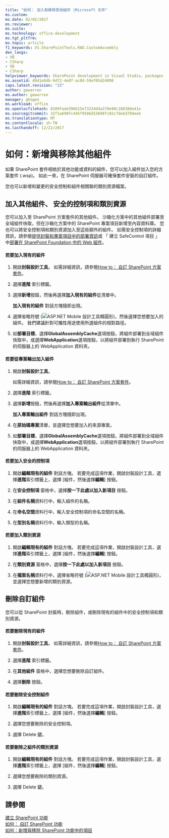 ```yaml
---
title: "如何： 加入和移除其他組件 |Microsoft 文件"
ms.custom: 
ms.date: 02/02/2017
ms.reviewer: 
ms.suite: 
ms.technology: office-development
ms.tgt_pltfrm: 
ms.topic: article
f1_keywords: VS.SharePointTools.RAD.CustomAssembly
dev_langs:
- VB
- CSharp
- VB
- CSharp
helpviewer_keywords: SharePoint development in Visual Studio, packages
ms.assetid: d9d1e8db-9df2-4e07-ac8d-59ef05d24090
caps.latest.revision: "22"
author: gewarren
ms.author: gewarren
manager: ghogen
ms.workload: office
ms.openlocfilehash: 8109fade596b15e73234dda378e90c188388e41e
ms.sourcegitcommit: 32f1a690fc445f9586d53698fc82c7debd784eeb
ms.translationtype: MT
ms.contentlocale: zh-TW
ms.lasthandoff: 12/22/2017
---
```

# <a name="how-to-add-and-remove-additional-assemblies"></a>如何：新增與移除其他組件
  如果 SharePoint 套件相依於其他功能或資料的組件，您可以加入組件加入您的方案套件 (.wsp)。 如此一來，在 SharePoint 伺服器可確保套件安裝的自訂組件。  
  
 您也可以新增和變更的安全控制和組件相關聯的類別資源檔案。  
  
## <a name="adding-additional-assemblies-safe-controls-and-class-resources"></a>加入其他組件、 安全的控制項和類別資源  
 您可以加入至 SharePoint 方案套件的其他組件。 沙箱化方案中的其他組件部署至全域組件快取，但在沙箱化方案中的 SharePoint 專案項目新增至內容資料庫。 您也可以將安全控制項和類別資源加入至這些額外的組件。 如需安全控制項的詳細資訊，請參閱[提供封裝和專案項目中的部署資訊](../sharepoint/providing-packaging-and-deployment-information-in-project-items.md)或 「 建立 SafeControl 項目 」 中[部署在 SharePoint Foundation 中的 Web 組件](http://go.microsoft.com/fwlink/?LinkId=245505)。  
  
#### <a name="to-add-an-existing-assembly"></a>若要加入現有的組件  
  
1.  開啟**封裝設計工具**。 如需詳細資訊，請參閱[How to： 自訂 SharePoint 方案套件](../sharepoint/how-to-customize-a-sharepoint-solution-package.md)。  
  
2.  選擇**進階** 索引標籤。  
  
3.  選擇**新增**按鈕，然後再選擇**加入現有的組件**從清單中。  
  
     **加入現有的組件** 對話方塊隨即出現。  
  
4.  選擇省略符號 (![ASP.NET Mobile 設計工具橢圓形](../sharepoint/media/mwellipsis.gif "ASP.NET Mobile 設計工具橢圓形"))，然後選擇您想要加入的組件。 我們建議針對可攜性用途使用所選組件的相對路徑。  
  
5.  如**部署目標**，選擇**GlobalAssemblyCache**選項按鈕，將組件部署到全域組件快取中，或選擇**WebApplication**選項按鈕，以將組件部署到執行 SharePoint 的伺服器上的 WebApplication 資料夾。  
  
#### <a name="to-add-an-assembly-from-project-output"></a>若要從專案輸出加入組件  
  
1.  開啟**封裝設計工具**。  
  
     如需詳細資訊，請參閱[How to： 自訂 SharePoint 方案套件](../sharepoint/how-to-customize-a-sharepoint-solution-package.md)。  
  
2.  選擇**進階** 索引標籤。  
  
3.  選擇**新增**按鈕，然後再選擇**加入專案輸出組件**從清單中。  
  
     **加入專案輸出組件** 對話方塊隨即出現。  
  
4.  在**原始碼專案**清單，並選擇您想要加入的來源專案。  
  
5.  如**部署目標**，選擇**GlobalAssemblyCache**選項按鈕，將組件部署到全域組件快取中，或選擇**WebApplication**選項按鈕，以將組件部署到執行 SharePoint 的伺服器上的 WebApplication 資料夾。  
  
#### <a name="to-add-a-safe-control"></a>若要加入安全的控制項  
  
1.  開啟**編輯現有的組件** 對話方塊。 若要完成這項作業，開啟封裝設計工具，選擇**進階**索引標籤上，選擇 [組件，然後選擇**編輯**] 按鈕。  
  
2.  在**安全控制項** 窗格中，選擇**按一下此處以加入新項目** 按鈕。  
  
3.  在**組件名稱**資料行中，輸入組件的名稱。  
  
4.  在**命名空間**資料行中，輸入安全控制項的命名空間的名稱。  
  
5.  在**型別名稱**資料行中，輸入類型的名稱。  
  
#### <a name="to-add-a-class-resource"></a>若要加入類別資源  
  
1.  開啟**編輯現有的組件** 對話方塊。 若要完成這項作業，開啟封裝設計工具，選擇**進階**索引標籤上，選擇 [組件，然後選擇**編輯**] 按鈕。  
  
2.  在**類別資源** 窗格中，選擇**按一下此處以加入新項目** 按鈕。  
  
3.  在**檔案名稱**資料行中，選擇省略符號 (![ASP.NET Mobile 設計工具橢圓形](../sharepoint/media/mwellipsis.gif "ASP.NET Mobile 設計工具橢圓形"))，並選擇您想要新增的類別資源。  
  
## <a name="deleting-custom-assemblies"></a>刪除自訂組件  
 您可以從 SharePoint 封裝時，刪除組件，或刪除現有的組件中的安全控制項和類別資源。  
  
#### <a name="to-delete-an-existing-assembly"></a>若要刪除現有的組件  
  
1.  開啟**封裝設計工具**。 如需詳細資訊，請參閱[How to： 自訂 SharePoint 方案套件](../sharepoint/how-to-customize-a-sharepoint-solution-package.md)。  
  
2.  選擇**進階** 索引標籤。  
  
3.  在**其他組件** 窗格中，選擇您想要刪除自訂組件。  
  
4.  選擇**刪除** 按鈕。  
  
#### <a name="to-delete-a-safe-control-for-an-assembly"></a>若要刪除安全控制組件  
  
1.  開啟**編輯現有的組件** 對話方塊。 若要完成這項作業，開啟封裝設計工具，選擇**進階**索引標籤上，選擇 [組件，然後選擇**編輯**] 按鈕。  
  
2.  選擇您想要刪除的安全控制項。  
  
3.  選擇 Delete 鍵。  
  
#### <a name="to-delete-a-class-resource-for-an-assembly"></a>若要刪除之組件的類別資源  
  
1.  開啟**編輯現有的組件** 對話方塊。 若要完成這項作業，開啟封裝設計工具，選擇**進階**索引標籤上，選擇 [組件，然後選擇**編輯**] 按鈕。  
  
2.  選擇您想要刪除的類別資源。  
  
3.  選擇 Delete 鍵。  
  
## <a name="see-also"></a>請參閱  
 [建立 SharePoint 功能](../sharepoint/creating-sharepoint-features.md)   
 [如何： 自訂 SharePoint 功能](../sharepoint/how-to-customize-a-sharepoint-feature.md)   
 [如何：新增與移除 SharePoint 功能中的項目](../sharepoint/how-to-add-and-remove-items-to-sharepoint-features.md)   
  
  